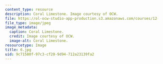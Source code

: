 ```yaml
---
content_type: resource
description: Coral Limestone. Image courtesy of OCW.
file: https://ol-ocw-studio-app-production.s3.amazonaws.com/courses/12-110-sedimentary-geology-fall-2004/9c71580f97c3cf209d94712a23139fa2_6.jpg
file_type: image/jpeg
image_metadata:
  caption: Coral Limestone.
  credit: Image courtesy of OCW.
  image-alt: Coral Limestone.
resourcetype: Image
title: 6.jpg
uid: 9c71580f-97c3-cf20-9d94-712a23139fa2
---
```

